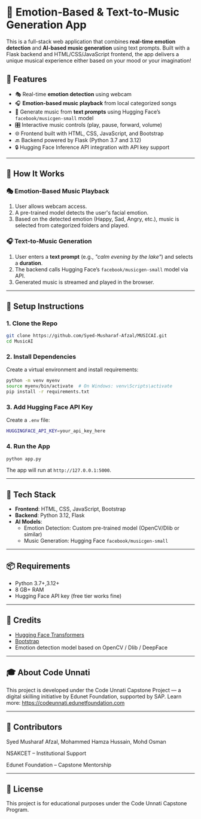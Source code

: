 # 🎵 Emotion-Based & Text-to-Music Generation App

This is a full-stack web application that combines **real-time emotion detection** and **AI-based music generation** using text prompts. Built with a Flask backend and HTML/CSS/JavaScript frontend, the app delivers a unique musical experience either based on your mood or your imagination!

## 🚀 Features

- 🎭 Real-time **emotion detection** using webcam
- 🎧 **Emotion-based music playback** from local categorized songs
- 🧠 Generate music from **text prompts** using Hugging Face’s `facebook/musicgen-small` model
- 🎛️ Interactive music controls (play, pause, forward, volume)
- 🌐 Frontend built with HTML, CSS, JavaScript, and Bootstrap
- 🔙 Backend powered by Flask (Python 3.7 and 3.12)
- 🔒 Hugging Face Inference API integration with API key support

---

## 🧠 How It Works

### 🎭 Emotion-Based Music Playback

1. User allows webcam access.
2. A pre-trained model detects the user's facial emotion.
3. Based on the detected emotion (Happy, Sad, Angry, etc.), music is selected from categorized folders and played.

### 🎧 Text-to-Music Generation

1. User enters a **text prompt** (e.g., *"calm evening by the lake"*) and selects a **duration**.
2. The backend calls Hugging Face’s `facebook/musicgen-small` model via API.
3. Generated music is streamed and played in the browser.

---

## 🔧 Setup Instructions

### 1. Clone the Repo

```bash
git clone https://github.com/Syed-Musharaf-Afzal/MUSICAI.git
cd MusicAI
```

### 2. Install Dependencies

Create a virtual environment and install requirements:

```bash
python -m venv myenv
source myenv/bin/activate  # On Windows: venv\Scripts\activate
pip install -r requirements.txt
```

### 3. Add Hugging Face API Key

Create a `.env` file:

```bash
HUGGINGFACE_API_KEY=your_api_key_here
```

### 4. Run the App

```bash
python app.py
```

The app will run at `http://127.0.0.1:5000`.

---

## 🧪 Tech Stack

- **Frontend**: HTML, CSS, JavaScript, Bootstrap
- **Backend**: Python 3.12, Flask
- **AI Models**:
  - Emotion Detection: Custom pre-trained model (OpenCV/Dlib or similar)
  - Music Generation: Hugging Face `facebook/musicgen-small`

---

## 📦 Requirements

- Python 3.7+,3.12+
- 8 GB+ RAM
- Hugging Face API key (free tier works fine)

---

## 🙌 Credits

- [Hugging Face Transformers](https://huggingface.co/facebook/musicgen-small)
- [Bootstrap](https://getbootstrap.com/)
- Emotion detection model based on OpenCV / Dlib / DeepFace

---

## 🎓 About Code Unnati

This project is developed under the Code Unnati Capstone Project — a digital skilling initiative by Edunet Foundation, supported by SAP. Learn more: https://codeunnati.edunetfoundation.com

---

## 🤝 Contributors

Syed Musharaf Afzal, Mohammed Hamza Hussain, Mohd Osman

NSAKCET – Institutional Support

Edunet Foundation – Capstone Mentorship

---

## 📄 License

This project is for educational purposes under the Code Unnati Capstone Program.
